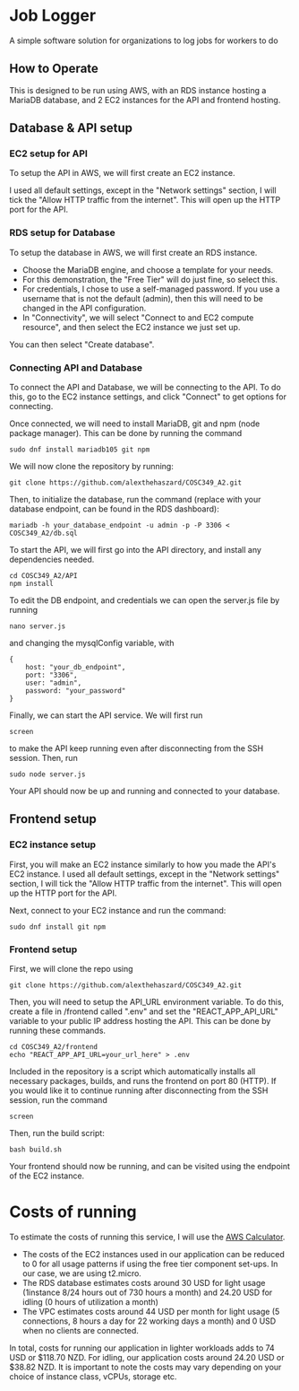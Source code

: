 # Job Logger

A simple software solution for organizations to log jobs for workers to do

## How to Operate

This is designed to be run using AWS, with an RDS instance hosting a MariaDB database, and 2 EC2 instances for the API and frontend hosting.
## Database & API setup

### EC2 setup for API

To setup the API in AWS, we will first create an EC2 instance.

I used all default settings, except in the "Network settings" section, I will tick the "Allow HTTP traffic from the internet". This will open up the HTTP port for the API.

### RDS setup for Database

To setup the database in AWS, we will first create an RDS instance.

- Choose the MariaDB engine, and choose a template for your needs.
- For this demonstration, the "Free Tier" will do just fine, so select this.
- For credentials, I chose to use a self-managed password. If you use a username that is not the default (admin), then this will need to be changed in the API configuration.
- In "Connectivity", we will select "Connect to and EC2 compute resource", and then select the EC2 instance we just set up.

You can then select "Create database".

### Connecting API and Database

To connect the API and Database, we will be connecting to the API. To do this, go to the EC2 instance settings, and click "Connect" to get options for connecting.

Once connected, we will need to install MariaDB, git and npm (node package manager). This can be done by running the command

    sudo dnf install mariadb105 git npm

We will now clone the repository by running:

    git clone https://github.com/alexthehaszard/COSC349_A2.git

Then, to initialize the database, run the command (replace with your database endpoint, can be found in the RDS dashboard):

    mariadb -h your_database_endpoint -u admin -p -P 3306 < COSC349_A2/db.sql

To start the API, we will first go into the API directory, and install any dependencies needed.

    cd COSC349_A2/API
    npm install

To edit the DB endpoint, and credentials we can open the server.js file by running

    nano server.js

and changing the mysqlConfig variable, with

```
{
    host: "your_db_endpoint",
    port: "3306",
    user: "admin",
    password: "your_password"
}
```

Finally, we can start the API service. We will first run

    screen

to make the API keep running even after disconnecting from the SSH session. Then, run

    sudo node server.js

Your API should now be up and running and connected to your database.

## Frontend setup

### EC2 instance setup

First, you will make an EC2 instance similarly to how you made the API's EC2 instance.
I used all default settings, except in the "Network settings" section, I will tick the "Allow HTTP traffic from the internet". This will open up the HTTP port for the API.

Next, connect to your EC2 instance and run the command:

    sudo dnf install git npm

### Frontend setup

First, we will clone the repo using 

    git clone https://github.com/alexthehaszard/COSC349_A2.git

Then, you will need to setup the API_URL environment variable.
To do this, create a file in /frontend called ".env" and set the "REACT_APP_API_URL" variable to your public IP address hosting the API.
This can be done by running these commands.

    cd COSC349_A2/frontend
    echo "REACT_APP_API_URL=your_url_here" > .env

Included in the repository is a script which automatically installs all necessary packages, builds, and runs the frontend on port 80 (HTTP).
If you would like it to continue running after disconnecting from the SSH session, run the command

    screen
    
Then, run the build script:

    bash build.sh

Your frontend should now be running, and can be visited using the endpoint of the EC2 instance.
    
# Costs of running

To estimate the costs of running this service, I will use the [AWS Calculator](https://calculator.aws).

-	The costs of the EC2 instances used in our application can be reduced to 0 for all usage patterns if using the free tier component set-ups. In our case, we are using t2.micro.
-	The RDS database estimates costs around 30 USD for light usage (1instance 8/24 hours out of 730 hours a month) and 24.20 USD for idling (0 hours of utilization a month)
-	The VPC estimates costs around 44 USD per month for light usage (5 connections, 8 hours a day for 22 working days a month) and 0 USD when no clients are connected.

In total, costs for running our application in lighter workloads adds to 74 USD or $118.70 NZD. For idling, our application costs around 24.20 USD or $38.82 NZD. It is important to note the costs may vary depending on your choice of instance class, vCPUs, storage etc.

